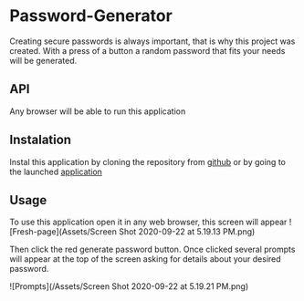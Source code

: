 # Password-Generator

Creating secure passwords is always important, that is why this project was created.  With a press of a button a random password that fits your needs will be generated.

## API

Any browser will be able to run this application

## Instalation

Instal this application by cloning the repository from [github](https://github.com/valadezMykel/Password-Generator)
or by going to the launched [application](https://valadezmykel.github.io/Password-Generator/)

## Usage

To use this application open it in any web browser, this screen will appear 
![Fresh-page](Assets/Screen Shot 2020-09-22 at 5.19.13 PM.png)

Then click the red generate password button.  Once clicked several prompts will appear at the top of the screen asking for details about your desired password.

![Prompts](/Assets/Screen Shot 2020-09-22 at 5.19.21 PM.png)
